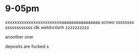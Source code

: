 # 9-05pm
xxxxxxxxxxxxxxxxxxxxxxxxaaaaaaaaaaaaaaaa
scnwo
ssssssss
ssssssssssss
idk wetdvnlsnh
zzzzzzzzzz


anoother onw 

deposits are fucked
s
